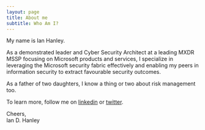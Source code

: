 ```yaml
---
layout: page
title: About me
subtitle: Who Am I?
---
```


My name is Ian Hanley. 

As a demonstrated leader and Cyber Security Architect at a leading MXDR MSSP focusing on Microsoft products and services, I specialize in leveraging the Microsoft security fabric effectively and enabling my peers in information security to extract favourable security outcomes. 

As a father of two daughters, I know a thing or two about risk management too.

To learn more, follow me on [linkedin](https://www.linkedin.com/in/ianhanley/) or [twitter](https://twitter.com/IanDHanley).

Cheers,<br/>
Ian D. Hanley
